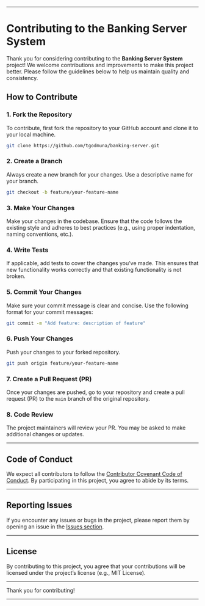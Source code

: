 
---

# Contributing to the Banking Server System

Thank you for considering contributing to the **Banking Server System** project! We welcome contributions and improvements to make this project better. Please follow the guidelines below to help us maintain quality and consistency.

## How to Contribute

### 1. Fork the Repository
To contribute, first fork the repository to your GitHub account and clone it to your local machine.

```bash
git clone https://github.com/tgodmuna/banking-server.git
```

### 2. Create a Branch
Always create a new branch for your changes. Use a descriptive name for your branch.

```bash
git checkout -b feature/your-feature-name
```

### 3. Make Your Changes
Make your changes in the codebase. Ensure that the code follows the existing style and adheres to best practices (e.g., using proper indentation, naming conventions, etc.).

### 4. Write Tests
If applicable, add tests to cover the changes you’ve made. This ensures that new functionality works correctly and that existing functionality is not broken.

### 5. Commit Your Changes
Make sure your commit message is clear and concise. Use the following format for your commit messages:

```bash
git commit -m "Add feature: description of feature"
```

### 6. Push Your Changes
Push your changes to your forked repository.

```bash
git push origin feature/your-feature-name
```

### 7. Create a Pull Request (PR)
Once your changes are pushed, go to your repository and create a pull request (PR) to the `main` branch of the original repository.

### 8. Code Review
The project maintainers will review your PR. You may be asked to make additional changes or updates.

---

## Code of Conduct

We expect all contributors to follow the [Contributor Covenant Code of Conduct](https://www.contributor-covenant.org/). By participating in this project, you agree to abide by its terms.

---

## Reporting Issues

If you encounter any issues or bugs in the project, please report them by opening an issue in the [Issues section](https://github.com/your-username/banking-server-system/issues).

---

## License

By contributing to this project, you agree that your contributions will be licensed under the project’s license (e.g., MIT License).

---

Thank you for contributing!

---
